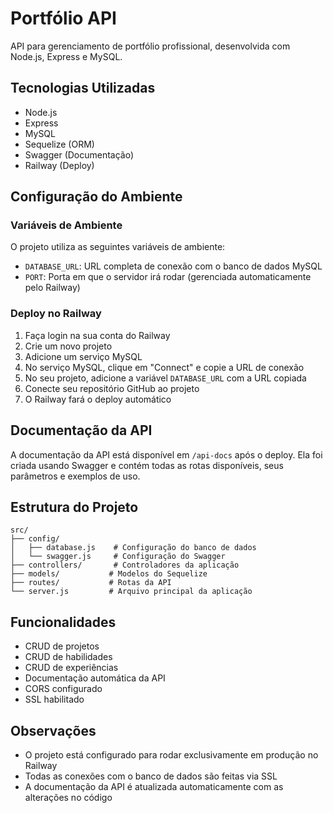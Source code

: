 # Portfólio API

API para gerenciamento de portfólio profissional, desenvolvida com Node.js, Express e MySQL.

## Tecnologias Utilizadas

- Node.js
- Express
- MySQL
- Sequelize (ORM)
- Swagger (Documentação)
- Railway (Deploy)

## Configuração do Ambiente

### Variáveis de Ambiente

O projeto utiliza as seguintes variáveis de ambiente:

- `DATABASE_URL`: URL completa de conexão com o banco de dados MySQL
- `PORT`: Porta em que o servidor irá rodar (gerenciada automaticamente pelo Railway)

### Deploy no Railway

1. Faça login na sua conta do Railway
2. Crie um novo projeto
3. Adicione um serviço MySQL
4. No serviço MySQL, clique em "Connect" e copie a URL de conexão
5. No seu projeto, adicione a variável `DATABASE_URL` com a URL copiada
6. Conecte seu repositório GitHub ao projeto
7. O Railway fará o deploy automático

## Documentação da API

A documentação da API está disponível em `/api-docs` após o deploy. Ela foi criada usando Swagger e contém todas as rotas disponíveis, seus parâmetros e exemplos de uso.

## Estrutura do Projeto

```
src/
├── config/
│   ├── database.js    # Configuração do banco de dados
│   └── swagger.js     # Configuração do Swagger
├── controllers/       # Controladores da aplicação
├── models/           # Modelos do Sequelize
├── routes/           # Rotas da API
└── server.js         # Arquivo principal da aplicação
```

## Funcionalidades

- CRUD de projetos
- CRUD de habilidades
- CRUD de experiências
- Documentação automática da API
- CORS configurado
- SSL habilitado

## Observações

- O projeto está configurado para rodar exclusivamente em produção no Railway
- Todas as conexões com o banco de dados são feitas via SSL
- A documentação da API é atualizada automaticamente com as alterações no código
